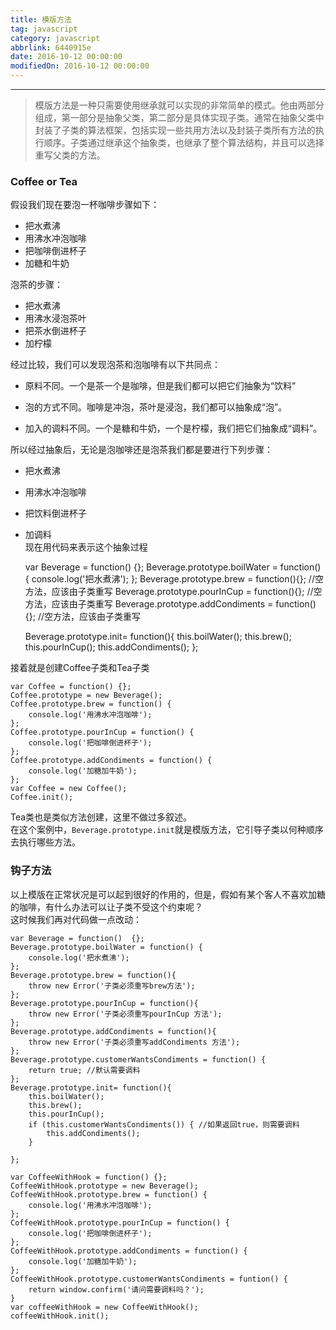 ```yaml
---
title: 模版方法
tag: javascript
category: javascript
abbrlink: 6440915e
date: 2016-10-12 00:00:00
modifiedOn: 2016-10-12 00:00:00
---
```


* * *

> 模版方法是一种只需要使用继承就可以实现的非常简单的模式。他由两部分组成，第一部分是抽象父类，第二部分是具体实现子类。通常在抽象父类中封装了子类的算法框架，包括实现一些共用方法以及封装子类所有方法的执行顺序。子类通过继承这个抽象类，也继承了整个算法结构，并且可以选择重写父类的方法。

### Coffee or Tea

假设我们现在要泡一杯咖啡步骤如下：
  * 把水煮沸
  * 用沸水冲泡咖啡
  * 把咖啡倒进杯子
  * 加糖和牛奶

泡茶的步骤：
  * 把水煮沸
  * 用沸水浸泡茶叶
  * 把茶水倒进杯子
  * 加柠檬

经过比较，我们可以发现泡茶和泡咖啡有以下共同点：

  * 原料不同。一个是茶一个是咖啡，但是我们都可以把它们抽象为“饮料”

  * 泡的方式不同。咖啡是冲泡，茶叶是浸泡，我们都可以抽象成“泡”。

  * 加入的调料不同。一个是糖和牛奶，一个是柠檬，我们把它们抽象成“调料”。

所以经过抽象后，无论是泡咖啡还是泡茶我们都是要进行下列步骤：

  * 把水煮沸
  * 用沸水冲泡咖啡
  * 把饮料倒进杯子
  * 加调料  
现在用代码来表示这个抽象过程

    
    
    var Beverage = function()  {};
    Beverage.prototype.boilWater = function() {
        console.log('把水煮沸');
    };
    Beverage.prototype.brew = function(){}; //空方法，应该由子类重写
    Beverage.prototype.pourInCup = function(){}; //空方法，应该由子类重写
    Beverage.prototype.addCondiments = function(){}; //空方法，应该由子类重写
    
    Beverage.prototype.init= function(){
        this.boilWater();
        this.brew();
        this.pourInCup();
        this.addCondiments();
    }; 
    

接着就是创建Coffee子类和Tea子类

    
    
    var Coffee = function() {};
    Coffee.prototype = new Beverage();
    Coffee.prototype.brew = function() {
        console.log('用沸水冲泡咖啡');
    };
    Coffee.prototype.pourInCup = function() {
        console.log('把咖啡倒进杯子');
    };
    Coffee.prototype.addCondiments = function() {
        console.log('加糖加牛奶');
    };
    var Coffee = new Coffee();
    Coffee.init();

Tea类也是类似方法创建，这里不做过多叙述。  
在这个案例中，`Beverage.prototype.init`就是模版方法，它引导子类以何种顺序去执行哪些方法。

### 钩子方法

以上模版在正常状况是可以起到很好的作用的，但是，假如有某个客人不喜欢加糖的咖啡，有什么办法可以让子类不受这个约束呢？  
这时候我们再对代码做一点改动：

    
    
    var Beverage = function()  {};
    Beverage.prototype.boilWater = function() {
        console.log('把水煮沸');
    };
    Beverage.prototype.brew = function(){
        throw new Error('子类必须重写brew方法');
    }; 
    Beverage.prototype.pourInCup = function(){
        throw new Error('子类必须重写pourInCup 方法');
    };
    Beverage.prototype.addCondiments = function(){
        throw new Error('子类必须重写addCondiments 方法');
    }; 
    Beverage.prototype.customerWantsCondiments = function() {
        return true; //默认需要调料
    };
    Beverage.prototype.init= function(){
        this.boilWater();
        this.brew();
        this.pourInCup();
        if (this.customerWantsCondiments()) { //如果返回true，则需要调料
            this.addCondiments();
        }
        
    }; 
    
    var CoffeeWithHook = function() {};
    CoffeeWithHook.prototype = new Beverage();
    CoffeeWithHook.prototype.brew = function() {
        console.log('用沸水冲泡咖啡');
    };
    CoffeeWithHook.prototype.pourInCup = function() {
        console.log('把咖啡倒进杯子');
    };
    CoffeeWithHook.prototype.addCondiments = function() {
        console.log('加糖加牛奶');
    };
    CoffeeWithHook.prototype.customerWantsCondiments = funtion() {
        return window.confirm('请问需要调料吗？');
    }
    var coffeeWithHook = new CoffeeWithHook();
    coffeeWithHook.init();

